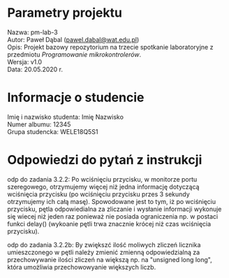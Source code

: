 # Parametry projektu

Nazwa: pm-lab-3  
Autor: Paweł Dąbal (pawel.dabal@wat.edu.pl)  
Opis: Projekt bazowy repozytorium na trzecie spotkanie laboratoryjne z przedmiotu _Programowanie mikrokontrolerów_.  
Wersja: v1.0  
Data: 20.05.2020 r.

# Informacje o studencie

Imię i nazwisko studenta: Imię Nazwisko  
Numer albumu: 12345  
Grupa studencka: WELE18Q5S1

# Odpowiedzi do pytań z instrukcji
odp do zadania 3.2.2:
    Po wciśnięciu przycisku, w monitorze portu szeregowego, otrzymujemy więcej niż jedna informację dotyczącą wciśnięcia przycisku
    (po wciśnięciu przycisku przes 3 sekundy otrzymujemy ich całą masę). Spowodowane jest to tym, iż po wciśnięciu przycisku, pętla odpowiedialna za zliczanie i wysłanie informacji wykonuje się wiecej niż jeden raz ponieważ nie posiada ograniczenia np. w postaci funkci delay() (wykoanie pętli trwa znacznie krócej niż czas wciśnięcia przycisku).

odp do zadania 3.2.2b:
By zwiększć ilość moliwych zliczeń licznika umieszczonego w pętli należy zmienić zmienną odpowiedzialną za przechowywanie ilości zliczeń na większą np. na "unsigned long long", która umożliwia przechowowyanie większych liczb. 